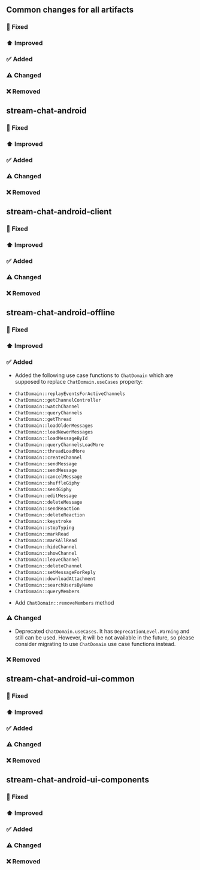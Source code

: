 ## Common changes for all artifacts
### 🐞 Fixed

### ⬆️ Improved

### ✅ Added

### ⚠️ Changed

### ❌ Removed


## stream-chat-android
### 🐞 Fixed

### ⬆️ Improved

### ✅ Added

### ⚠️ Changed

### ❌ Removed


## stream-chat-android-client
### 🐞 Fixed

### ⬆️ Improved

### ✅ Added

### ⚠️ Changed

### ❌ Removed

## stream-chat-android-offline
### 🐞 Fixed

### ⬆️ Improved

### ✅ Added
- Added the following use case functions to `ChatDomain` which are supposed to replace `ChatDomain.useCases` property:
* `ChatDomain::replayEventsForActiveChannels`
* `ChatDomain::getChannelController`
* `ChatDomain::watchChannel`
* `ChatDomain::queryChannels`
* `ChatDomain::getThread`
* `ChatDomain::loadOlderMessages`
* `ChatDomain::loadNewerMessages`
* `ChatDomain::loadMessageById`
* `ChatDomain::queryChannelsLoadMore`
* `ChatDomain::threadLoadMore`
* `ChatDomain::createChannel`
* `ChatDomain::sendMessage`
* `ChatDomain::sendMessage`
* `ChatDomain::cancelMessage`
* `ChatDomain::shuffleGiphy`
* `ChatDomain::sendGiphy`
* `ChatDomain::editMessage`
* `ChatDomain::deleteMessage`
* `ChatDomain::sendReaction`
* `ChatDomain::deleteReaction`
* `ChatDomain::keystroke`
* `ChatDomain::stopTyping`
* `ChatDomain::markRead`
* `ChatDomain::markAllRead`
* `ChatDomain::hideChannel`
* `ChatDomain::showChannel`
* `ChatDomain::leaveChannel`
* `ChatDomain::deleteChannel`
* `ChatDomain::setMessageForReply`
* `ChatDomain::downloadAttachment`
* `ChatDomain::searchUsersByName`
* `ChatDomain::queryMembers`
- Add `ChatDomain::removeMembers` method

### ⚠️ Changed
- Deprecated `ChatDomain.useCases`. It has `DeprecationLevel.Warning` and still can be used. However, it will be not available in the future, so please consider migrating to use `ChatDomain` use case functions instead.

### ❌ Removed

## stream-chat-android-ui-common
### 🐞 Fixed

### ⬆️ Improved

### ✅ Added

### ⚠️ Changed

### ❌ Removed

## stream-chat-android-ui-components
### 🐞 Fixed

### ⬆️ Improved

### ✅ Added

### ⚠️ Changed

### ❌ Removed
